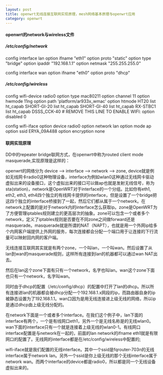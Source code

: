 ```yaml
---
layout: post
title: openwrt无线连接互联网实现原理，mesh网络基本原理与openwrt应用
category: openwrt
---
```


#### openwrt的network与wireless文件

##### /etc/config/network

config interface lan
	option ifname "eth1"
	option proto "static"
	option type "bridge"
	option ipaddr "192.168.1.1"
	option netmask "255.255.255.0"

config interface wan
	option ifname "eth0"
	option proto "dhcp"

##### /etc/config/wireless

config wifi-device  radio0
	option type     mac80211
	option channel  11
	option hwmode	11ng
	option path	'platform/ar933x_wmac'
	option htmode	HT20
	list ht_capab	SHORT-GI-20
	list ht_capab	SHORT-GI-40
	list ht_capab	RX-STBC1
	list ht_capab	DSSS_CCK-40
	# REMOVE THIS LINE TO ENABLE WIFI:
	option disabled 0

config wifi-iface
	option device   radio0
	option network  lan
	option mode     ap
	option ssid     ERYA_09A488
	option encryption none

#### 联网实现原理

DD中的repeater bridge联网方式，在openwrt中称为routed client mode masquerade,实现原理是这样的：

openwrt的网络分为 device --> interface --> network --> zone, device就是例如无线网卡radio0这种物理设备，interface为例如wlan0这种通过无线网卡驱动虚拟出来的设备接口，这个虚拟出来的接口可以做ap也就是发射无线信号，称为sta(station)，network是OpenWRT对于interface的一个分组。比如你有eth1, eth2, eth3, eth4四个独立的有线网卡提供的interface，但是设置了一个bridge把这四个独立的interface桥接到了一起，然后它们都从属于一个network。在network上配置的是对于network内的interface怎么获取ip。zone是OpenWRT为了方便管理iptables规则建立的更高层次的抽象。zone可以包含一个或者多个network，定义了iptables规则是否要在不同zone之间做forward还是masquerade。masquerade就是所谓的NAT（NAPT），也就是用一个外网ip给多个内网客户端提供上外网的服务，每次连接都会分配一个端口用于让连接的下行流量可以映射回内网的客户端。

无线连接互联网其实就是有两个zone，一个叫lan，一个叫wan。然后设置了从lan到wan的masquerade规则，这样所有连接到lan的机器都可以通过wan NAT出去。

然后在lan这个zone下面有只有一个network，名字也叫lan。wan这个zone下面也只有一个network，名字叫wan。

同时由于dhcp的配置（/etc/config/dhcp）的配置中打开了lan的dhcp。所以所有连接进lan的机器都会被dhcp分配一个192.168.1.x网段的ip，而路由器自身的ip被静态设置为了192.168.1.1。wan口因为是用无线连接进上级无线的网络，所以ip是通过dhcp由上级无线分配的。

在network下面是一个或者多个interface。在我们这个例子中，lan下面的interface有两个，一个是有线网口eth1，另外一个是无线名称是的无线wlan0。wan下面的interface只有一个就是连接着上级无线的wlan0-1。有线网口interface配置是与network在一起的，前面的lan network的ifname eth1就是有限网口的配置了。无线网的interface都是在/etc/config/wireless中配置的;

wifi-iface就是我们配置的无线interface。其中一个ssid是fqrouter-703n的无线interface属于network lan。另外一个ssid是你上级无线的那个无线interface属于network wan。而两个interface的device都是radio0，所以都是同一个无线设备虚拟出来的。
